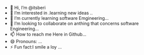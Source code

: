 - 👋 Hi, I’m @itsberi
- 👀 I’m interested in .learning new ideas ..
- 🌱 I’m currently learning software Emgineering...
- 💞️ I’m looking to collaborate on anthing that concerns software Engineering...
- 📫 How to reach me Here in Github...
- 😄 Pronouns: ...
- ⚡ Fun fact:I smile a loy ...

<!---
itsberi/itsberi is a ✨ special ✨ repository because its `README.md` (this file) appears on your GitHub profile.
You can click the Preview link to take a look at your changes.
--->
